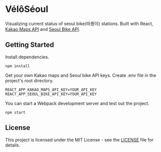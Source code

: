 # VélôSéoul

Visualizing current status of seoul bike(따릉이) stations.
Built with React, [Kakao Maps API](http://apis.map.kakao.com) and [Seoul Bike API](http://data.seoul.go.kr/dataList/OA-15493/A/1/datasetView.do).

## Getting Started

Install dependencies.

```
npm install
```

Get your own Kakao maps and Seoul bike API keys.
Create .env file in the project's root directory.

```
REACT_APP_KAKAO_MAPS_API_KEY=YOUR_API_KEY
REACT_APP_SEOUL_BIKE_API_KEY=YOUR_API_KEY
```

You can start a Webpack development server and test out the project.

```
npm start
```

## License

This project is licensed under the MIT License - see the [LICENSE](LICENSE) file for details.
